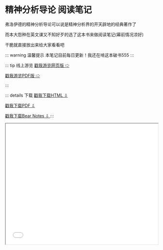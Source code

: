 # 精神分析导论 阅读笔记
弗洛伊德的精神分析导论可以说是精神分析界的开天辟地的经典著作了

而本大怨种在英文课又不知好歹的选了这本书来做阅读笔记(幕前情况凉好)

干脆就直接放出来给大家看看吧

::: warning 温馨提示
本笔记目前每日更新！我还在啃这本破书555
:::

::: tip 线上游览
<a href="https://makabaka1880.github.io/assets/psych.html"> 戳我游览网页版 ⇨ </a>

<a href="https://makabaka1880.github.io/assets/psych.pdf"> 戳我游览PDF版 ⇨ </a>

:::

::: details 下载
<a href="https://makabaka1880.github.io/assets/psych.html" download="Psychoanalysis-notes-html"> 戳我下载HTML ⇩ </a>

<a href="https://makabaka1880.github.io/assets/psych.pdf" download="Psychoanalysis-notes-pdf"> 戳我下载PDF ⇩ </a>

<a href="https://makabaka1880.github.io/assets/psych.bear" download="Psychoanalysis-notes-bearnotes"> 戳我下载Bear Notes ⇩ </a>
:::

<iframe src="/assets/psych.html" style="width: 100%; height: 400px; allowfullscreen: true"></iframe>

<Vssue/>

